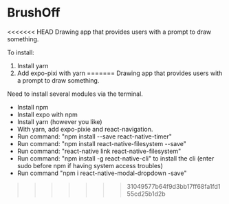 # BrushOff
<<<<<<< HEAD
Drawing app that provides users with a prompt to draw something.

To install:
1. Install yarn
2. Add expo-pixi with yarn
=======
Drawing app that provides users with a prompt to draw something.

Need to install several modules via the terminal.
- Install npm
- Install expo with npm
- Install yarn (however you like)
- With yarn, add expo-pixie and react-navigation.
- Run command: "npm install --save react-native-timer"
- Run command: "npm install react-native-filesystem --save"
- Run command: "react-native link react-native-filesystem"
- Run command: "npm install -g react-native-cli" to install the cli (enter sudo
  before npm if having system access troubles)
- Run command "npm i react-native-modal-dropdown -save" 
>>>>>>> 31049577b64f9d3bb17ff68fa1fd155cd25b1d2b
